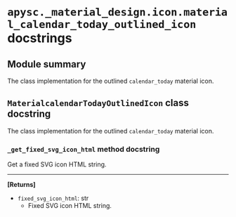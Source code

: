 # `apysc._material_design.icon.material_calendar_today_outlined_icon` docstrings

## Module summary

The class implementation for the outlined `calendar_today` material icon.

## `MaterialcalendarTodayOutlinedIcon` class docstring

The class implementation for the outlined `calendar_today` material icon.

### `_get_fixed_svg_icon_html` method docstring

Get a fixed SVG icon HTML string.<hr>

**[Returns]**

- `fixed_svg_icon_html`: str
  - Fixed SVG icon HTML string.